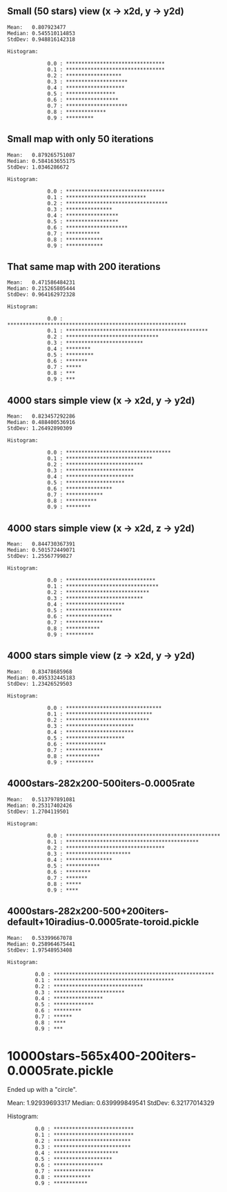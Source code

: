 




## Small (50 stars) view (x -> x2d, y -> y2d)

    Mean:	0.807923477
    Median:	0.545510114853
    StdDev:	0.948816142318

    Histogram:

                 0.0 : ********************************
                 0.1 : ********************************
                 0.2 : ******************
                 0.3 : ********************
                 0.4 : *******************
                 0.5 : ****************
                 0.6 : *****************
                 0.7 : ********************
                 0.8 : *************
                 0.9 : *********


## Small map with only 50 iterations

    Mean:	0.879265751087
    Median:	0.584163655175
    StdDev:	1.0346286672

    Histogram:

                 0.0 : ********************************
                 0.1 : **************************
                 0.2 : *********************************
                 0.3 : ***************
                 0.4 : *****************
                 0.5 : *****************
                 0.6 : ********************
                 0.7 : ***********
                 0.8 : ************
                 0.9 : ************


## That same map with 200 iterations

    Mean:	0.471586484231
    Median:	0.215265805444
    StdDev:	0.964162972328

    Histogram:

                 0.0 : **********************************************************
                 0.1 : **********************************************
                 0.2 : ******************************
                 0.3 : *************************
                 0.4 : ********
                 0.5 : *********
                 0.6 : *******
                 0.7 : *****
                 0.8 : ***
                 0.9 : ***


## 4000 stars simple view (x -> x2d, y -> y2d)

    Mean:	0.823457292286
    Median:	0.488400536916
    StdDev:	1.26492890309

    Histogram:

                 0.0 : **********************************
                 0.1 : ****************************
                 0.2 : *************************
                 0.3 : **********************
                 0.4 : **********************
                 0.5 : *******************
                 0.6 : ***************
                 0.7 : ************
                 0.8 : **********
                 0.9 : ********

## 4000 stars simple view (x -> x2d, z -> y2d)

    Mean:	0.844730367391
    Median:	0.501572449071
    StdDev:	1.25567799827

    Histogram:

                 0.0 : *****************************
                 0.1 : ******************************
                 0.2 : ***************************
                 0.3 : *************************
                 0.4 : *******************
                 0.5 : ******************
                 0.6 : ***************
                 0.7 : ************
                 0.8 : ***********
                 0.9 : *********

## 4000 stars simple view (z -> x2d, y -> y2d)

    Mean:	0.83478685968
    Median:	0.495332445183
    StdDev:	1.23426529503

    Histogram:

                 0.0 : *******************************
                 0.1 : ****************************
                 0.2 : ***************************
                 0.3 : **********************
                 0.4 : **********************
                 0.5 : *******************
                 0.6 : *************
                 0.7 : ************
                 0.8 : ***********
                 0.9 : *********


## 4000stars-282x200-500iters-0.0005rate

    Mean:	0.513797891081
    Median:	0.25317402426
    StdDev:	1.2704119501

    Histogram:

                 0.0 : **************************************************
                 0.1 : *******************************************
                 0.2 : ********************************
                 0.3 : *********************
                 0.4 : ***************
                 0.5 : ***********
                 0.6 : ********
                 0.7 : *******
                 0.8 : *****
                 0.9 : ****

## 4000stars-282x200-500+200iters-default+10iradius-0.0005rate-toroid.pickle

    Mean:	0.53399667078
    Median:	0.258964675441
    StdDev:	1.97548953408

    Histogram:

             0.0 : ****************************************************
             0.1 : ***************************************
             0.2 : *****************************
             0.3 : ***********************
             0.4 : ****************
             0.5 : *************
             0.6 : *********
             0.7 : ******
             0.8 : ****
             0.9 : ***


# 10000stars-565x400-200iters-0.0005rate.pickle

Ended up with a "circle".

Mean:   1.92939693317
Median: 0.639999849541
StdDev: 6.32177014329

Histogram:

             0.0 : **************************
             0.1 : **************************
             0.2 : *************************
             0.3 : *************************
             0.4 : *********************
             0.5 : *******************
             0.6 : ****************
             0.7 : *************
             0.8 : ************
             0.9 : ***********

